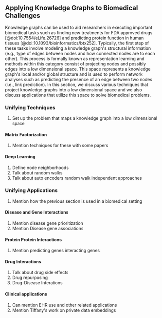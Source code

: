 ## Applying Knowledge Graphs to Biomedical Challenges

Knowledge graphs can be used to aid researchers in executing important biomedical tasks such as finding new treatments for FDA approved drugs [@doi:10.7554/eLife.26726] and predicting protein function in human tissues [@doi:10.1093/bioinformatics/btx252].
Typically, the first step of these tasks involve modeling a knowledge graph's structural information (e.g., type of edges between nodes and how connected nodes are to each other).
This process is formally known as representation learning and methods within this category consist of projecting nodes and possibly edges into a low dimensional space.
This space represents a knowledge graph's local and/or global structure and is used to perform network analyses such as predicting the presence of an edge between two nodes (i.e., link prediction).
In this section, we discuss various techniques that project knowledge graphs into a low dimensional space and we also discuss applications that utilize this space to solve biomedical problems.

### Unifying Techniques

1. Set up the problem that maps a knowledge graph into a low dimensional space

#### Matrix Factorization

1. Mention techniques for these with some papers

#### Deep Learning

1. Define node neighborhoods
2. Talk about random walks 
3. Talk about auto encoders random walk independent approaches 

### Unifying Applications

1. Mention how the previous section is used in a biomedical setting

#### Disease and Gene Interactions

1. Mention disease gene prioritization
2. Mention Disease gene associations

#### Protein Protein Interactions

1. Mention predicting genes interacting genes

#### Drug Interactions

1. Talk about drug side effects
2. Drug repurposing
3. Drug-Disease Interations

#### Clinical applications

1. Can mention EHR use and other related applications
2. Mention Tiffany's work on private data embeddings
